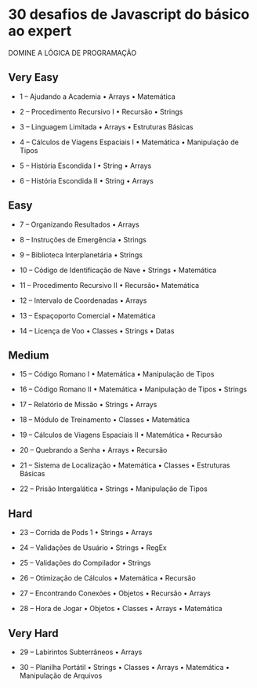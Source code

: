 # 30 desafios de Javascript do básico ao expert

DOMINE A LÓGICA DE PROGRAMAÇÃO

## Very Easy

- 1 – Ajudando a Academia
﻿• Arrays
﻿• Matemática

- 2 – Procedimento Recursivo I
• Recursão
• Strings

- 3 – Linguagem Limitada
• Arrays
• Estruturas Básicas

- 4 – Cálculos de Viagens Espaciais I
• Matemática
• Manipulação de Tipos

- 5 – História Escondida I
• String
• Arrays

- 6 – História Escondida II
• String
• Arrays

## Easy

- 7 – Organizando Resultados
• Arrays

- 8 – Instruções de Emergência
• Strings

- 9 – Biblioteca Interplanetária
• Strings

- 10 – Código de Identificação de Nave
• Strings
• Matemática

- 11 – Procedimento Recursivo II
• Recursão• Matemática

- 12 – Intervalo de Coordenadas
﻿• Arrays

- 13 – Espaçoporto Comercial
• Matemática

- 14 – Licença de Voo
• Classes
• Strings
• ﻿Datas

## Medium

- 15 – Código Romano I
• Matemática
• Manipulação de Tipos

- 16 – Código Romano II
• Matemática
• Manipulação de Tipos
• Strings

- 17 – Relatório de Missão
• Strings
• Arrays

- 18 – Módulo de Treinamento
• Classes
• Matemática

- 19 – Cálculos de Viagens Espaciais II
• Matemática
• Recursão

- 20 – Quebrando a Senha
• Arrays
• Recursão

- 21 – Sistema de Localização
• Matemática
• Classes
• Estruturas Básicas

- 22 – Prisão Intergalática
• Strings
• Manipulação de Tipos

## Hard

- 23 – Corrida de Pods 1
• Strings
• Arrays

- 24 – Validações de Usuário
• Strings
• ﻿RegEx

- 25 – Validações do Compilador
• Strings

- 26 – Otimização de Cálculos
• Matemática
• Recursão

- 27 – Encontrando Conexões
• Objetos
• Recursão
• Arrays

- 28 – Hora de Jogar
• Objetos
• Classes
• Arrays
• Matemática

## Very Hard
- 29 – Labirintos Subterrâneos
• Arrays

- 30 – Planilha Portátil
• Strings
• Classes
• Arrays
• Matemática
• Manipulação de Arquivos


